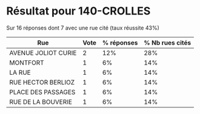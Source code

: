 # Résultat pour 140-CROLLES

Sur 16 réponses dont 7 avec une rue cité (taux réussite 43%)

| Rue | Vote | % réponses | % Nb rues cités|
|-----|------|------------|----------------|
| AVENUE JOLIOT CURIE | 2 | 12% | 28%|
| MONTFORT | 1 | 6% | 14%|
| LA RUE | 1 | 6% | 14%|
| RUE HECTOR BERLIOZ | 1 | 6% | 14%|
| PLACE DES PASSAGES | 1 | 6% | 14%|
| RUE DE LA BOUVERIE | 1 | 6% | 14%|
